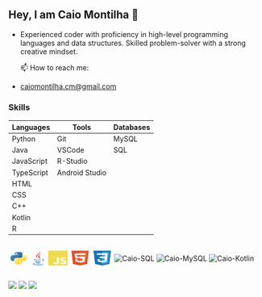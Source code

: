 ## Hey, I am Caio Montilha 👋

- Experienced coder with proficiency in high-level programming languages and data structures. Skilled problem-solver with a strong creative mindset.
  
  📫 How to reach me:
- caiomontilha.cm@gmail.com

### Skills
|  Languages  |    Tools      | Databases |
|-------------|---------------|-----------|
| Python      | Git           | MySQL     |
| Java        | VSCode        | SQL       |
| JavaScript  | R-Studio      |           |
| TypeScript  | Android Studio|           |
| HTML        |               |           |
| CSS         |               |           |
| C++         |               |           |
| Kotlin      |               |           |
| R           |               |           |

</div> 
  <div style="display: inline_block"><br>
  <img align="center" alt="Caio-Python" height="30" width="40" src="https://raw.githubusercontent.com/devicons/devicon/master/icons/python/python-original.svg">
  <img align="center" alt="Caio-Java" height="30" width="30" src="https://raw.githubusercontent.com/devicons/devicon/master/icons/java/java-original.svg">
  <img align="center" alt="Caio-Js" height="30" width="40" src="https://raw.githubusercontent.com/devicons/devicon/master/icons/javascript/javascript-plain.svg">
  <img align="center" alt="Caio-HTML" height="30" width="40" src="https://raw.githubusercontent.com/devicons/devicon/master/icons/html5/html5-original.svg">
  <img align="center" alt="Caio-CSS" height="30" width="40" src="https://raw.githubusercontent.com/devicons/devicon/master/icons/css3/css3-original.svg">
  <img align="center" alt="Caio-SQL" height="30" width="40" src="https://upload.wikimedia.org/wikipedia/commons/8/87/Sql_data_base_with_logo.png">
  <img align="center" alt="Caio-MySQL" height="30" width="35" src="https://cdn.iconscout.com/icon/free/png-256/mysql-6-226028.png">
  <img align="center" alt="Caio-Kotlin" height="30" width="40" src="https://e7.pngegg.com/pngimages/314/161/png-clipart-kotlin-android-software-development-anonymous-function-programming-language-android-blue-angle-thumbnail.png">

</div>
  
  ##
  
  <div> 
   <a href="https://www.instagram.com/techno_tracker365" target="_blank"><img src="https://img.shields.io/badge/-Instagram-%23E4405F?style=for-the-badge&logo=instagram&logoColor=white" target="_blank"></a>
   <a href="https://discord.gg/5ePcuCrk" target="_blank"><img src="https://img.shields.io/badge/Discord-7289DA?style=for-the-badge&logo=discord&logoColor=white" target="_blank"></a> 
   <a href="https://www.linkedin.com/in/caio-montilha" target="_blank"><img src="https://img.shields.io/badge/-LinkedIn-%230077B5?style=for-the-badge&logo=linkedin&logoColor=white" target="_blank"></a> 
  </div>
